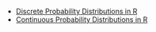 - [Discrete Probability Distributions in R](DiscProbDist.html)
- [Continuous Probability Distributions in R](ContProbDist.html)
